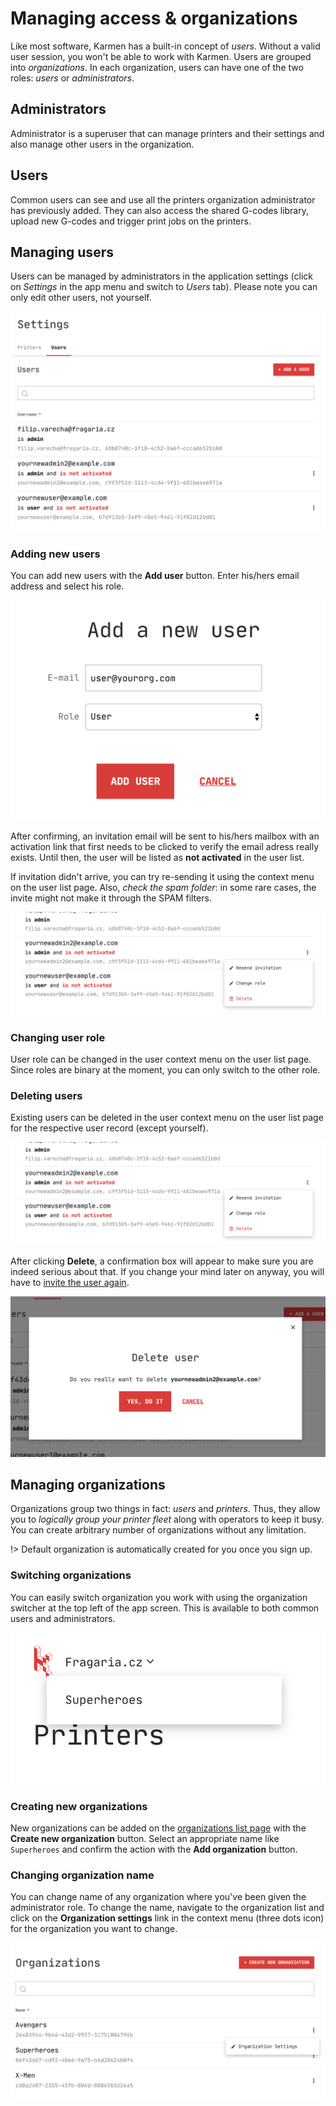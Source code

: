 # Managing access & organizations

Like most software, Karmen has a built-in concept of *users*. Without a valid
user session, you won't be able to work with Karmen. Users are grouped into
*organizations*. In each organization, users can have one of the two roles:
*users* or *administrators*.

## Administrators

Administrator is a superuser that can manage printers and their settings and
also manage other users in the organization.

## Users

Common users can see and use all the printers organization administrator has
previously added. They can also access the shared G-codes library, upload new
G-codes and trigger print jobs on the printers.

## Managing users

Users can be managed by administrators in the application settings (click on
*Settings* in the app menu and switch to *Users* tab). Please note you can only
edit other users, not yourself.

<div class="center">

![User list](_media/access-user-list.png ":size=600x418")

</div>

### Adding new users

You can add new users with the **Add user** button. Enter his/hers email address
and select his role.

<div class="center">

![Add new user](_media/access-new-user.png ":size=600x419")

</div>

After confirming, an invitation email will be sent to his/hers mailbox with an
activation link that first needs to be clicked to verify the email adress really
exists. Until then, the user will be listed as **not activated** in the user list.

If invitation didn't arrive, you can try re-sending it using the context menu on
the user list page. Also, *check the spam folder*: in some rare cases, the invite
might not make it through the SPAM filters.

<div class="center">

![Re-send invitation email](_media/access-resend-invitation.png ":size=600x196")

</div>

### Changing user role

User role can be changed in the user context menu on the user list page. Since roles are binary at the moment, you can
only switch to the other role.


### Deleting users

Existing users can be deleted in the user context menu on the user list page for
the respective user record (except yourself).

<div class="center">

![Delete user](_media/access-resend-invitation.png ":size=600x196")

</div>

After clicking **Delete**, a confirmation box will appear to make sure you are
indeed serious about that. If you change your mind later on anyway, you will
have to [invite the user again](access.md?id=adding-new-users).

<div class="center">

![Delete user confirmation](_media/access-delete-user.png ":size=600x306")

</div>

## Managing organizations

Organizations group two things in fact: *users* and *printers*. Thus, they allow
you to *logically group your printer fleet* along with operators to keep it
busy. You can create arbitrary number of organizations without any limitation.

!> Default organization is automatically created for you once you sign up.

### Switching organizations

You can easily switch organization you work with using the organization switcher
at the top left of the app screen. This is available to both common users and
administrators.

<div class="center">

![Organization switcher](_media/access-org-switch.png ":size=600x288")

</div>

### Creating new organizations

New organizations can be added on the [organizations list
page](https://cloud.karmen.tech/organizations) with the **Create new
organization** button. Select an appropriate name like `Superheroes` and confirm
the action with the **Add organization** button.

### Changing organization name

You can change name of any organization where you've been given the
administrator role. To change the name, navigate to the organization list and
click on the **Organization settings** link in the context menu (three dots icon) for the
organization you want to change.

<div class="center">

![Edit organization settings](_media/access-org-change-name.png ":size=600x295")

</div>
